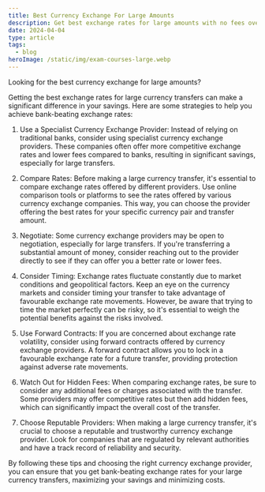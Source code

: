 ```yaml
---
title: Best Currency Exchange For Large Amounts
description: Get best exchange rates for large amounts with no fees over £3,000
date: 2024-04-04
type: article
tags:
  - blog
heroImage: /static/img/exam-courses-large.webp
---
```

Looking for the best currency exchange for large amounts?

Getting the best exchange rates for large currency transfers can make a significant difference in your savings. Here are some strategies to help you achieve bank-beating exchange rates:

1.	Use a Specialist Currency Exchange Provider: Instead of relying on traditional banks, consider using specialist currency exchange providers. These companies often offer more competitive exchange rates and lower fees compared to banks, resulting in significant savings, especially for large transfers.

2.	Compare Rates: Before making a large currency transfer, it's essential to compare exchange rates offered by different providers. Use online comparison tools or platforms to see the rates offered by various currency exchange companies. This way, you can choose the provider offering the best rates for your specific currency pair and transfer amount.

3.	Negotiate: Some currency exchange providers may be open to negotiation, especially for large transfers. If you're transferring a substantial amount of money, consider reaching out to the provider directly to see if they can offer you a better rate or lower fees.

4.	Consider Timing: Exchange rates fluctuate constantly due to market conditions and geopolitical factors. Keep an eye on the currency markets and consider timing your transfer to take advantage of favourable exchange rate movements. However, be aware that trying to time the market perfectly can be risky, so it's essential to weigh the potential benefits against the risks involved.

5.	Use Forward Contracts: If you are concerned about exchange rate volatility, consider using forward contracts offered by currency exchange providers. A forward contract allows you to lock in a favourable exchange rate for a future transfer, providing protection against adverse rate movements.

6.	Watch Out for Hidden Fees: When comparing exchange rates, be sure to consider any additional fees or charges associated with the transfer. Some providers may offer competitive rates but then add hidden fees, which can significantly impact the overall cost of the transfer.

7.	Choose Reputable Providers: When making a large currency transfer, it's crucial to choose a reputable and trustworthy currency exchange provider. Look for companies that are regulated by relevant authorities and have a track record of reliability and security.

By following these tips and choosing the right currency exchange provider, you can ensure that you get bank-beating exchange rates for your large currency transfers, maximizing your savings and minimizing costs.
